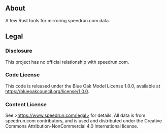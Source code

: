 ## About

A few Rust tools for mirroring speedrun.com data.

## Legal

### Disclosure

This project has no official relationship with speedrun.com.

### Code License

This code is released under the Blue Oak Model License 1.0.0, available at
<https://blueoakcouncil.org/license/1.0.0>.

### Content License

See >https://www.speedrun.com/legal> for details. All data is from speedrun.com
contributors, and is used and distributed under the Creative Commons
Attribution-NonCommercial 4.0 International license.
